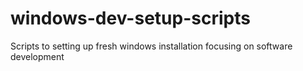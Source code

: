 # windows-dev-setup-scripts
Scripts to setting up fresh windows installation focusing on software development
